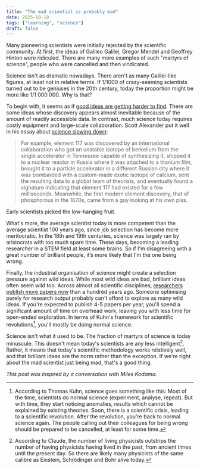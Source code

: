 ```yaml
---
title: "The mad scientist is probably mad"
date: 2025-10-19
tags: ["learning", "science"]
draft: false
---
```


Many pioneering scientists were initially rejected by the scientific community. At first, the ideas of Galileo Galilei, Gregor Mendel and Geoffrey Hinton were ridiculed. There are many more examples of such "martyrs of science", people who were cancelled and then vindicated.

Science isn't as dramatic nowadays. There aren't as many Galilei-like figures, at least not in relative terms. If 1/1000 of crazy-seeming scientists turned out to be geniuses in the 20th century, today the proportion might be more like 1/1 000 000. Why is that?

To begin with, it seems as if [good ideas are getting harder to find](https://web.stanford.edu/~chadj/IdeaPF.pdf). There are some ideas whose discovery appears almost inevitable because of the amount of readily accessible data. In contrast, much science today requires costly equipment and large-scale collaboration. Scott Alexander put it well in his essay about [science slowing down](https://www.lesswrong.com/posts/v7c47vjta3mavY3QC/is-science-slowing-down):

> For example, element 117 was discovered by an international collaboration who got an unstable isotope of berkelium from the single accelerator in Tennessee capable of synthesizing it, shipped it to a nuclear reactor in Russia where it was attached to a titanium film, brought it to a particle accelerator in a different Russian city where it was bombarded with a custom-made exotic isotope of calcium, sent the resulting data to a global team of theorists, and eventually found a signature indicating that element 117 had existed for a few milliseconds. Meanwhile, the first modern element discovery, that of phosphorous in the 1670s, came from a guy looking at his own piss.

Early scientists picked the low-hanging fruit.

What's more, the average scientist today is more competent than the average scientist 100 years ago, since job selection has become more meritocratic. In the 18th and 19th centuries, science was largely ran by aristocrats with too much spare time. These days, becoming a leading researcher in a STEM field at least some brains. So if I'm disagreeing with a great number of brilliant people, it’s more likely that I'm the one being wrong.

Finally, the industrial organisation of science might create a selection pressure against wild ideas. While most wild ideas are bad, brilliant ideas often seem wild too. Across almost all scientific disciplines, [researchers publish more papers now](https://www.researchgate.net/figure/A-Average-number-of-co-authors-per-paper-published-by-individual-scientists-during-the_fig1_297723759) than a hundred years ago. Someone optimising purely for research output probably can't afford to explore as many wild ideas. If you're expected to publish 4-5 papers per year, you'll spend a significant amount of time on overhead work, leaving you with less time for open-ended exploration. In terms of Kuhn's framework for scientific revolutions[^Kuhn], you'll mostly be doing normal science.

Science isn't what it used to be. The fraction of martyrs of science is today minuscule. This doesn't mean today's scientists are any less intelligent[^einstein]. Rather, it means that today's scientific methodology works relatively well, and that brilliant ideas are the norm rather than the exception. If we're right about the mad scientist just being mad, that's a good thing.

*This post was inspired by a conversation with Miles Kodama.*

[^Kuhn]: According to Thomas Kuhn, science goes something like this: Most of the time, scientists do normal science (experiment, analyse, repeat). But with time, they start noticing anomalies, results which cannot be explained by existing theories. Soon, there is a scientific crisis, leading to a scientific revolution. After the revolution, you're back to normal science again. The people calling out their colleagues for being wrong should be prepared to be cancelled, at least for some time.
[^einstein]: According to Claude, the number of living physicists outstrips the number of having physicists having lived in the past, from ancient times until the present day. So there are likely many physicists of the same calibre as Einstein, Schrödinger and Bohr alive today.

